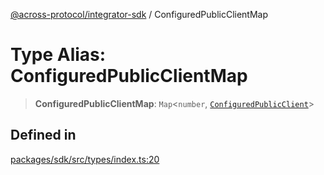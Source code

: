 [@across-protocol/integrator-sdk](../README.md) / ConfiguredPublicClientMap

# Type Alias: ConfiguredPublicClientMap

> **ConfiguredPublicClientMap**: `Map`\<`number`, [`ConfiguredPublicClient`](ConfiguredPublicClient.md)\>

## Defined in

[packages/sdk/src/types/index.ts:20](https://github.com/across-protocol/toolkit/blob/0408e9d38e7f5e4687131c33ea4b58d12a946b0d/packages/sdk/src/types/index.ts#L20)
